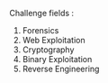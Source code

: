 Challenge fields :
   1. Forensics
   2. Web Exploitation
   3. Cryptography
   4. Binary Exploitation
   5. Reverse Engineering
